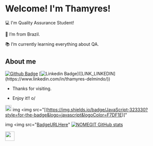 # Welcome! I'm Thamyres!

 
:computer: I'm Quality Assurance Student!

:house_with_garden: I’m from Brazil.

:books: I’m currently learning everything about QA.
 


## About me

[![Github Badge](https://img.shields.io/badge/-Github-000?style=flat-square&logo=Github&logoColor=white&link=LINK_GIT)]([LINK_GIT](https://github.com/ThamyresDelmindo)])
[![Linkedin Badge](https://img.shields.io/badge/-LinkedIn-blue?style=flat-square&logo=Linkedin&logoColor=white&link=[LINK_LINKEDIN](https://www.linkedin.com/in/thamyres-delmindo/))]([LINK_LINKEDIN](https://www.linkedin.com/in/thamyres-delmindo/))

- Thanks for visiting.

- Enjoy it!! o/

<code><img height="20" src="https://img.shields.io/badge/Java-ED8B00?style=for-the-badge&logo=java&logoColor=white"></code>
img <img src="[(https://img.shields.io/badge/JavaScript-323330?style=for-the-badge&logo=javascript&logoColor=F7DF1E)]"

img <img src="[BadgeURLHere](https://img.shields.io/badge/JavaScript-323330?style=for-the-badge&logo=javascript&logoColor=F7DF1E)"
[![NOMEGIT GitHub stats](https://github-readme-stats.vercel.app/api?username=Thamy)](https://github.com/Thamy/github-readme-stats)

<img src=https://github.com/TheDudeThatCode/TheDudeThatCode/blob/master/Assets/Earth.gif width="30">
